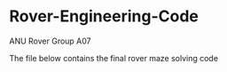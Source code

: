 # Rover-Engineering-Code
ANU Rover Group A07

The file below contains the final rover maze solving code 
